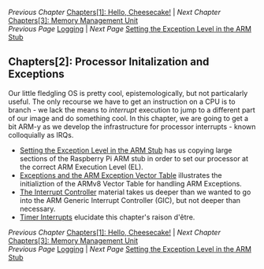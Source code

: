 *Previous Chapter* [Chapters[1]: Hello, Cheesecake!](../chapter1/chapter1.md)  |  *Next Chapter* [Chapters[3]: Memory Management Unit](../chapter3/chapter3.md)  
*Previous Page* [Logging](../chapter1/logging.md)  |  *Next Page* [Setting the Exception Level in the ARM Stub](arm-stub.md)

## Chapters[2]: Processor Initalization and Exceptions

Our little fledgling OS is pretty cool, epistemologically, but not particalarly useful. The only recourse we have to get an instruction on a CPU is to branch - we lack the means to _interrupt_ execution to jump to a different part of our image and do something cool. In this chapter, we are going to get a bit ARM-y as we develop the infrastructure for processor interrupts - known colloquially as IRQs.

- [Setting the Exception Level in the ARM Stub](arm-stub.md) has us copying large sections of the Raspberry Pi ARM stub in order to set our processor at the correct ARM Execution Level (EL).
- [Exceptions and the ARM Exception Vector Table](exception-vector-table.md) illustrates the initializtion of the ARMv8 Vector Table for handling ARM Exceptions.
- [The Interrupt Controller](interrupt-controller.md) material takes us deeper than we wanted to go into the ARM Generic Interrupt Controller (GIC), but not deeper than necessary.
- [Timer Interrupts](timer-interrupts.md) elucidate this chapter's raison d'être.

*Previous Chapter* [Chapters[1]: Hello, Cheesecake!](../chapter1/chapter1.md)  |  *Next Chapter* [Chapters[3]: Memory Management Unit](../chapter3/chapter3.md)  
*Previous Page* [Logging](../chapter1/logging.md)  |  *Next Page* [Setting the Exception Level in the ARM Stub](arm-stub.md)

